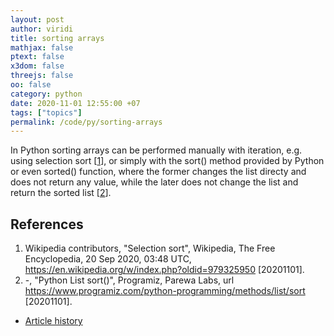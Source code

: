 ```yaml
---
layout: post
author: viridi
title: sorting arrays
mathjax: false
ptext: false
x3dom: false
threejs: false
oo: false
category: python
date: 2020-11-01 12:55:00 +07
tags: ["topics"]
permalink: /code/py/sorting-arrays
---
```

In Python sorting arrays can be performed manually with iteration, e.g. using selection sort [[1](#ref1)], or simply with the sort() method provided by Python or even sorted() function, where the former changes the list directy and does not return any value, while the later does not change the list and return the sorted list [[2](#ref2)].


## References
1. <a name="ref1"></a>Wikipedia contributors, "Selection sort", Wikipedia, The Free Encyclopedia, 20 Sep 2020, 03:48 UTC, <https://en.wikipedia.org/w/index.php?oldid=979325950> [20201101].
2. <a name="ref2"></a>-, "Python List sort()", Programiz, Parewa Labs, url <https://www.programiz.com/python-programming/methods/list/sort> [20201101].

+ [Article history](https://github.com/butiran/butiran.github.io/commits/master/_posts/code/py/2020-11-01-sorting-arrays.md)
